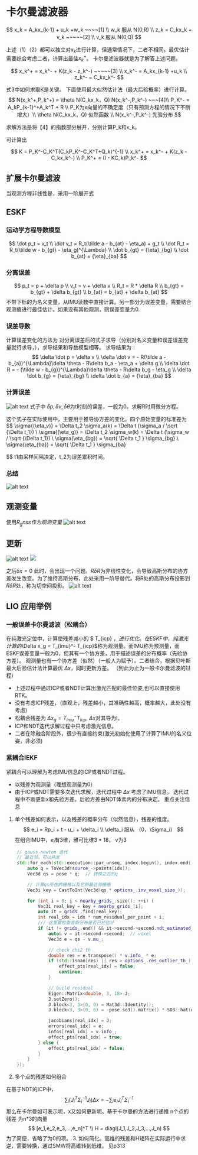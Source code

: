 # 卡尔曼滤波器

$$
x_k = A_kx_{k-1} + u_k +w_k  ~~~~[1] 
 \\ w_k 服从 N(0,R) \\
z_k = C_kx_k + v_k ~~~~~[2] \\
v_k 服从 N(0,Q)
$$

上述（1）（2）都可以独立对$x_k$进行计算，但通常情况下，二者不相同。最优估计需要综合考虑二者，计算出最佳$x_k^+$。 卡尔曼滤波器就是为了解答上述问题。

$$
x_k^+ = x_k^- + K(z_k - z_k^-) ~~~~~[3]
\\ x_k^- = A_kx_{k-1} +u_k \\
z_k^- = C_kx_k^-
$$

式3中如何求取K是关键。 下面使用最大似然估计法（最大后验概率）进行计算。
$$
N(x_k^+,P_k^+) = \theta N(C_kx_k，Q) N(x_k^-,P_k^-) ~~~[4]\\
P_K^- = A_kP_{k-1}^+A_k^T + R \\
P_K为x向量的不确定度（只有预测方程的情况下不断增大）\\
\theta N(C_kx_k，Q) 似然函数 \\
N(x_k^-,P_k^-) 先验分布
$$

求解方法是将【4】的指数部分展开，分别计算P_k和x_k。

可计算出

$$
K = P_K^-C_K^T(C_kP_K^-C_K^T+Q_k)^{-1} \\
x_k^+ = x_k^- + K(z_k - C_kx_k^-) \\ P_K^+ = (I - KC_k)P_k^-
$$
## 扩展卡尔曼滤波
当观测方程非线性是，采用一阶展开式
## ESKF
### 运动学方程导数模型
$$
 \dot p_t = v_t \\
 \dot v_t = R_t(\tilde a - b_{at} - \eta_a) + g_t \\
 \dot R_t = R_t(\tilde w - b_{gt} - \eta_g)^{\Lambda} \\
 \dot b_{gt} = {\eta}_{bg} \\
 \dot b_{at} = {\eta}_{ba}
$$
### 分离误差
$$
p_t = p + \delta p \\
v_t = v + \delta v \\
R_t = R * \delta R \\
b_{gt} = b_{gt} + \delta b_{gt} \\
b_{at} = b_{at} + \delta b_{at}
$$
不带下标的为名义变量，从IMU读数中直接计算。另一部分为误差变量，需要结合观测值进行最佳估计。如果没有其他观测，则误差变量为0.
### 误差导数
计算误差变化的方法为 对分离误差后的式子求导（分别对名义变量和误差误差变量就行求导，），求导结果和导数模型相等。
求导结果为：
$$
\delta \dot p = \delta v \\
\delta \dot v = - R(\tilde a - b_{a})^{\Lambda}\delta \theta - R\delta b_a - \eta_a + \delta g \\
\delta \dot R = - (\tilde w - b_{g})^{\Lambda}\delta \theta - R\delta b_g - \eta_g \\
\delta \dot b_{g} = {\eta}_{bg} \\
\delta \dot b_{a} = {\eta}_{ba}
$$
### 计算误差
![alt text](image\image.png)
式子中 $\delta p ,\delta v , \delta\theta$为t时刻的误差，一般为0。求解R时用微分方程。 

这个式子在实际使用中，主要用于推导协方差的变化。四个原始变量的标准差为
$$
\sigma{(\eta_v)} = \Delta t_2 \sigma_a(k) = \Delta t (\sigma_a / \sqrt {\Delta t_1})  \\
\sigma{(\eta_g)} = \Delta t_2 \sigma_w(k) = \Delta t (\sigma_w / \sqrt {\Delta t_1}) \\
\sigma(\eta_{bg}) = \sqrt{ \Delta t_1 } \sigma_{bg} \\
\sigma(\eta_{ba}) = \sqrt{ \Delta t_1 } \sigma_{ba}

$$
t1由采样间隔决定，t_2为误差累积时间。
### 总结
![alt text](image/image-1.png)
## 观测变量
使用$R_gnss作为观测变量$
![alt text](image/image-5.png)
## 更新
![alt text](image/image-2.png)
![](image/image-3.png)

之后$\delta x  = 0$
此时，会出现一个问题。$R\delta R$为非线性变化，会导致高斯分布的协方差发生改变。为了维持高斯分布，此处采用一阶导替代。将R处的高斯分布投影到$R\delta R$处，称为切空间投影。
![alt text](image/image-4.png)

## LIO 应用举例
### 一般误差卡尔曼滤波（松耦合）
在纯激光定位中，计算使残差减小的 $ T_{icp} $，进行优化。在ESKF中，纯激光计算的$\Delta x_g = T_{imu}^- T_{icp}$称为观测量。而IMU称为预测量，而ESKF误差变量一般为0，但其有一个协方差，用于描述误差的分布概率（先验协方差）。 观测量也有一个协方差（似然）（一般人为赋予）。二者结合，根据贝叶斯最大后验估计法计算最优 $\Delta x$，同时更新方差。 （到此为止为一般卡尔曼滤波的过程） 
- 上述过程中通过ICP或者NDT计算出激光匹配的最佳位姿,也可以直接使用RTK。
- 没有考虑ICP残差，（直观上，残差越小，其准确性越高，概率越大，此处没有考虑)
- 松耦合残差为 $\Delta x_g = T_{imu}^- T_{icp}$, $\Delta x$对其导为I。
- ICP和NDT迭代求解过程中只考虑激光信息。
- 二者在除融合阶段外，很少有直接约束(激光初始化使用了计算了IMU的名义位姿，非必须)
### 紧耦合IEKF
紧耦合可以理解为考虑IMU信息的ICP或者NDT过程。
- 以残差为观测量（理想观测量为0）
- 由于ICP或NDT需要多次迭代求解，迭代过程中 $\Delta x$ 考虑了IMU信息。 迭代过程中不断更新x和先验方差。后验方差由NDT体素内的分布决定。
重点关注信息
1. 单个残差如何表示，以及残差的概率分布（似然信息），残差的维度。
$$
e_i = Rp_i + t - u_i + \delta_i \\
\delta_i 服从 （0，\Sigma_i）
$$
在组合IMU中，$e_i$有3维，雅可比维3 * 18， v为3
```cpp
    // gauss-newton 迭代
    // 最近邻，可以并发
    std::for_each(std::execution::par_unseq, index.begin(), index.end(), [&](int idx) {
        auto q = ToVec3d(source_->points[idx]);
        Vec3d qs = pose * q;  // 转换之后的q

        // 计算qs所在的栅格以及它的最近邻栅格
        Vec3i key = CastToInt(Vec3d(qs * options_.inv_voxel_size_));

        for (int i = 0; i < nearby_grids_.size(); ++i) {
            Vec3i real_key = key + nearby_grids_[i];
            auto it = grids_.find(real_key);
            int real_idx = idx * num_residual_per_point + i;
            /// 这里要检查高斯分布是否已经估计
            if (it != grids_.end() && it->second->second.ndt_estimated_) {
                auto& v = it->second->second;  // voxel
                Vec3d e = qs - v.mu_;

                // check chi2 th
                double res = e.transpose() * v.info_ * e;
                if (std::isnan(res) || res > options_.res_outlier_th_) {
                    effect_pts[real_idx] = false;
                    continue;
                }

                // build residual
                Eigen::Matrix<double, 3, 18> J;
                J.setZero();
                J.block<3, 3>(0, 0) = Mat3d::Identity();                   // 对p
                J.block<3, 3>(0, 6) = -pose.so3().matrix() * SO3::hat(q);  // 对R

                jacobians[real_idx] = J;
                errors[real_idx] = e;
                infos[real_idx] = v.info_;
                effect_pts[real_idx] = true;
            } else {
                effect_pts[real_idx] = false;
            }
        }
    });
```
2. 多个点的残差如何组合

在基于NDT的ICP中，
$$
\sum_i (J_i^T\Sigma_i^{-1}J_i)\Delta x = - \sum_i e_iJ_i^T\Sigma_i^{-1}
$$
那么在卡尔曼如可表示呢，x又如何更新呢。基于卡尔曼的方法进行递推
n个点的残差  为n*3的向量
$$
[e_1,e_2,e_3,...,e_n]^T \\
H = diagl(J_1,J_2,J_3,...,J_n)
$$
为了简便，省略了为0的项。
3. 如何简化。高维的残差和H矩阵在实际运行中求逆，需要转换，通过SMW将高维转到低维。 见p313

